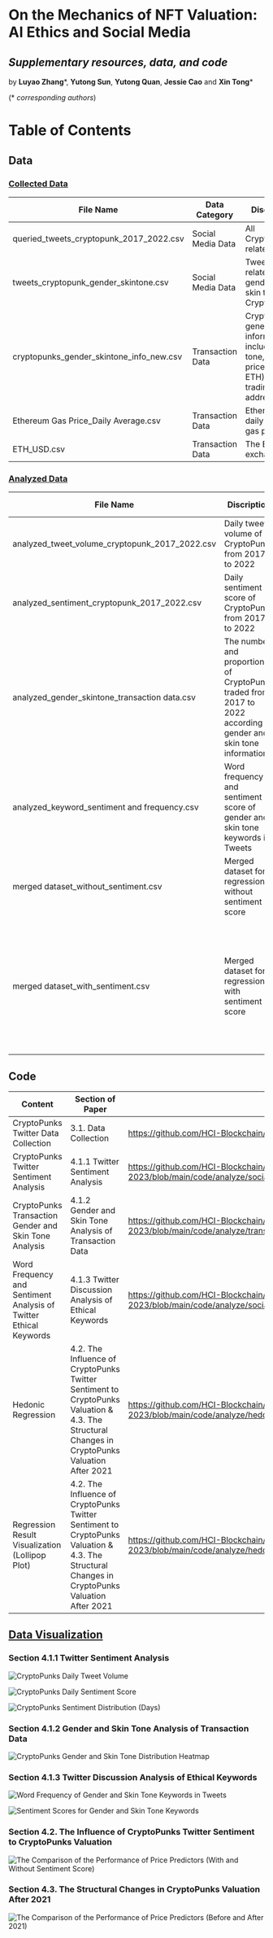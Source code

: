 # On the Mechanics of NFT Valuation: AI Ethics and Social Media

## *Supplementary resources, data, and code*
by **Luyao Zhang***, **Yutong Sun**, **Yutong Quan**, **Jessie Cao** and **Xin Tong***

(* *corresponding authors*)

# Table of Contents

## Data
### [Collected Data](https://github.com/HCI-Blockchain/NFT-2023/tree/main/data/queried_data)
| **File Name** | **Data Category** | **Discription** |
|--|--|--|
| queried_tweets_cryptopunk_2017_2022.csv  | Social Media Data | All CryptoPunks-related tweets |
| tweets_cryptopunk_gender_skintone.csv | Social Media Data | Tweets related to gender and skin tone in CryptoPunks |
| cryptopunks_gender_skintone_info_new.csv | Transaction Data | CryptoPunks general information including skin tone, gender, price (in ETH), and trading wallet address |
| Ethereum Gas Price_Daily Average.csv | Transaction Data | Ethereum daily average gas price |
| ETH_USD.csv | Transaction Data | The ETH/USD exchange rate |

### [Analyzed Data](https://github.com/HCI-Blockchain/NFT-2023/tree/main/data/analyzed_data)
| **File Name** | **Discription** | **Section of Paper** |
|--|--|--|
| analyzed_tweet_volume_cryptopunk_2017_2022.csv  | Daily tweet volume of CryptoPunks from 2017 to 2022 | 4.1.1 Twitter Sentiment Analysis |
| analyzed_sentiment_cryptopunk_2017_2022.csv | Daily sentiment score of CryptoPunks from 2017 to 2022 | 4.1.1 Twitter Sentiment Analysis |
| analyzed_gender_skintone_transaction data.csv | The number and proportion of CryptoPunks traded from 2017 to 2022 according to gender and skin tone information | 4.1.2 Gender and Skin Tone Analysis of Transaction Data |
| analyzed_keyword_sentiment and frequency.csv | Word frequency and sentiment score of gender and skin tone keywords in Tweets | 4.1.3 Twitter Discussion Analysis of Ethical Keywords |
| merged dataset_without_sentiment.csv | Merged dataset for regression without sentiment score | 4.3. The Structural Changes in CryptoPunks Valuation After 2021 |
| merged dataset_with_sentiment.csv | Merged dataset for regression with sentiment score | 4.2. The Influence of CryptoPunks Twitter Sentiment to CryptoPunks Valuation & 4.3. The Structural Changes in CryptoPunks Valuation After 2021 |

## Code
| **Content** | **Section of Paper** | **URL** |
|--|--|--|
| CryptoPunks Twitter Data Collection | 3.1. Data Collection | https://github.com/HCI-Blockchain/NFT-2023/blob/main/code/query/twitter/Twitter_Query_CryptoPunks.ipynb |
| CryptoPunks Twitter Sentiment Analysis | 4.1.1 Twitter Sentiment Analysis | https://github.com/HCI-Blockchain/NFT-2023/blob/main/code/analyze/social%20media%20analysis/Sentiment_Analysis_CryptoPunks.ipynb |
| CryptoPunks Transaction Gender and Skin Tone Analysis | 4.1.2 Gender and Skin Tone Analysis of Transaction Data | https://github.com/HCI-Blockchain/NFT-2023/blob/main/code/analyze/transaction%20data%20visualization/Transaction_Data_Analysis_CryptoPunks_Gender_Skin_tone.ipynb |
| Word Frequency and Sentiment Analysis of Twitter Ethical Keywords | 4.1.3 Twitter Discussion Analysis of Ethical Keywords | https://github.com/HCI-Blockchain/NFT-2023/blob/main/code/analyze/social%20media%20analysis/Twitter_Analysis_CryptoPunks_Gender_Skin_tone.ipynb |
| Hedonic Regression | 4.2. The Influence of CryptoPunks Twitter Sentiment to CryptoPunks Valuation & 4.3. The Structural Changes in CryptoPunks Valuation After 2021 | https://github.com/HCI-Blockchain/NFT-2023/blob/main/code/analyze/hedonic%20regression/Hedonic%20Regression_skin_gender_sentiment.ipynb |
| Regression Result Visualization (Lollipop Plot) | 4.2. The Influence of CryptoPunks Twitter Sentiment to CryptoPunks Valuation & 4.3. The Structural Changes in CryptoPunks Valuation After 2021 | https://github.com/HCI-Blockchain/NFT-2023/blob/main/code/analyze/hedonic%20regression/Lollipop_plot_Hedonic_Regression.ipynb |

## [Data Visualization](https://github.com/HCI-Blockchain/ICWSM-2023/tree/main/code/figure)
### Section 4.1.1 Twitter Sentiment Analysis
![CryptoPunks Daily Tweet Volume](https://github.com/HCI-Blockchain/NFT-2023/blob/main/figure/cryptopunks_daily_tweet_volume_2022.png)

![CryptoPunks Daily Sentiment Score](https://github.com/HCI-Blockchain/NFT-2023/blob/main/figure/cryptopunks_daily_sentiment_2022.png)

![CryptoPunks Sentiment Distribution (Days)](https://github.com/HCI-Blockchain/NFT-2023/blob/main/figure/cryptopunks_sentiment_distribution_2022.png)

### Section 4.1.2 Gender and Skin Tone Analysis of Transaction Data
![CryptoPunks Gender and Skin Tone Distribution Heatmap](https://github.com/HCI-Blockchain/NFT-2023/blob/main/figure/CryptoPunks%20Gender%20and%20Skin%20Tone%20Distribution%20Heatmap_new.png)

### Section 4.1.3 Twitter Discussion Analysis of Ethical Keywords
![Word Frequency of Gender and Skin Tone Keywords in Tweets](https://github.com/HCI-Blockchain/NFT-2023/blob/main/figure/Word%20Frequency%20of%20Gender%20and%20Skin%20Tone%20Keywords%20in%20Tweets.png)

![Sentiment Scores for Gender and Skin Tone Keywords](https://github.com/HCI-Blockchain/NFT-2023/blob/main/figure/Sentiment%20Scores%20for%20Gender%20and%20Skin%20Tone%20Keywords.png)

### Section 4.2. The Influence of CryptoPunks Twitter Sentiment to CryptoPunks Valuation
![The Comparison of the Performance of Price Predictors (With and Without Sentiment
Score)](https://github.com/HCI-Blockchain/NFT-2023/blob/main/figure/lollipop_sentiment.png)

### Section 4.3. The Structural Changes in CryptoPunks Valuation After 2021
![The Comparison of the Performance of Price Predictors (Before and After 2021)](https://github.com/HCI-Blockchain/NFT-2023/blob/main/figure/lollipop_time.png)


